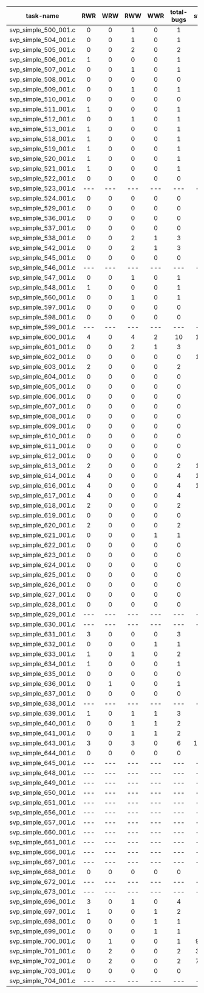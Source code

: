 | task-name | RWR | WRW | RWW | WWR | total-bugs| state | total time(ms) |
| :---: | :---: | :---: | :---: | :---: | :---: | :---: | :---: | 
| svp_simple_500_001.c | 0 | 0 | 1 | 0 | 1 | 18 | 32 |
| svp_simple_504_001.c | 0 | 0 | 1 | 0 | 1 | 18 | 33 |
| svp_simple_505_001.c | 0 | 0 | 2 | 0 | 2 | 36 | 43 |
| svp_simple_506_001.c | 1 | 0 | 0 | 0 | 1 | 39 | 42 |
| svp_simple_507_001.c | 0 | 0 | 1 | 0 | 1 | 18 | 34 |
| svp_simple_508_001.c | 0 | 0 | 0 | 0 | 0 | 10 | 19 |
| svp_simple_509_001.c | 0 | 0 | 1 | 0 | 1 | 45 | 43 |
| svp_simple_510_001.c | 0 | 0 | 0 | 0 | 0 | 34 | 26 |
| svp_simple_511_001.c | 1 | 0 | 0 | 0 | 1 | 31 | 38 |
| svp_simple_512_001.c | 0 | 0 | 1 | 0 | 1 | 34 | 38 |
| svp_simple_513_001.c | 1 | 0 | 0 | 0 | 1 | 39 | 49 |
| svp_simple_518_001.c | 1 | 0 | 0 | 0 | 1 | 28 | 38 |
| svp_simple_519_001.c | 1 | 0 | 0 | 0 | 1 | 26 | 37 |
| svp_simple_520_001.c | 1 | 0 | 0 | 0 | 1 | 26 | 35 |
| svp_simple_521_001.c | 1 | 0 | 0 | 0 | 1 | 52 | 53 |
| svp_simple_522_001.c | 0 | 0 | 0 | 0 | 0 | 37 | 27 |
| svp_simple_523_001.c | --- | --- | --- | --- | --- | --- | --- |
| svp_simple_524_001.c | 0 | 0 | 0 | 0 | 0 | 11 | 20 |
| svp_simple_529_001.c | 0 | 0 | 0 | 0 | 0 | 10 | 18 |
| svp_simple_536_001.c | 0 | 0 | 0 | 0 | 0 | 30 | 28 |
| svp_simple_537_001.c | 0 | 0 | 0 | 0 | 0 | 14 | 24 |
| svp_simple_538_001.c | 0 | 0 | 2 | 1 | 3 | 51 | 52 |
| svp_simple_542_001.c | 0 | 0 | 2 | 1 | 3 | 92 | 55 |
| svp_simple_545_001.c | 0 | 0 | 0 | 0 | 0 | 30 | 31 |
| svp_simple_546_001.c | --- | --- | --- | --- | --- | --- | --- |
| svp_simple_547_001.c | 0 | 0 | 1 | 0 | 1 | 18 | 35 |
| svp_simple_548_001.c | 1 | 0 | 0 | 0 | 1 | 23 | 36 |
| svp_simple_560_001.c | 0 | 0 | 1 | 0 | 1 | 76 | 60 |
| svp_simple_597_001.c | 0 | 0 | 0 | 0 | 0 | 9 | 14 |
| svp_simple_598_001.c | 0 | 0 | 0 | 0 | 0 | 9 | 14 |
| svp_simple_599_001.c | --- | --- | --- | --- | --- | --- | --- |
| svp_simple_600_001.c | 4 | 0 | 4 | 2 | 10 | 160 | 86 |
| svp_simple_601_001.c | 0 | 0 | 2 | 1 | 3 | 37 | 34 |
| svp_simple_602_001.c | 0 | 0 | 0 | 0 | 0 | 105 | 78 |
| svp_simple_603_001.c | 2 | 0 | 0 | 0 | 2 | 73 | 46 |
| svp_simple_604_001.c | 0 | 0 | 0 | 0 | 0 | 23 | 19 |
| svp_simple_605_001.c | 0 | 0 | 0 | 0 | 0 | 41 | 26 |
| svp_simple_606_001.c | 0 | 0 | 0 | 0 | 0 | 41 | 25 |
| svp_simple_607_001.c | 0 | 0 | 0 | 0 | 0 | 41 | 26 |
| svp_simple_608_001.c | 0 | 0 | 0 | 0 | 0 | 59 | 28 |
| svp_simple_609_001.c | 0 | 0 | 0 | 0 | 0 | 38 | 23 |
| svp_simple_610_001.c | 0 | 0 | 0 | 0 | 0 | 22 | 21 |
| svp_simple_611_001.c | 0 | 0 | 0 | 0 | 0 | 22 | 20 |
| svp_simple_612_001.c | 0 | 0 | 0 | 0 | 0 | 38 | 22 |
| svp_simple_613_001.c | 2 | 0 | 0 | 0 | 2 | 130 | 58 |
| svp_simple_614_001.c | 4 | 0 | 0 | 0 | 4 | 119 | 91 |
| svp_simple_616_001.c | 4 | 0 | 0 | 0 | 4 | 147 | 87 |
| svp_simple_617_001.c | 4 | 0 | 0 | 0 | 4 | 71 | 56 |
| svp_simple_618_001.c | 2 | 0 | 0 | 0 | 2 | 41 | 35 |
| svp_simple_619_001.c | 0 | 0 | 0 | 0 | 0 | 24 | 26 |
| svp_simple_620_001.c | 2 | 0 | 0 | 0 | 2 | 41 | 35 |
| svp_simple_621_001.c | 0 | 0 | 0 | 1 | 1 | 39 | 35 |
| svp_simple_622_001.c | 0 | 0 | 0 | 0 | 0 | 23 | 20 |
| svp_simple_623_001.c | 0 | 0 | 0 | 0 | 0 | 22 | 19 |
| svp_simple_624_001.c | 0 | 0 | 0 | 0 | 0 | 22 | 19 |
| svp_simple_625_001.c | 0 | 0 | 0 | 0 | 0 | 22 | 19 |
| svp_simple_626_001.c | 0 | 0 | 0 | 0 | 0 | 22 | 18 |
| svp_simple_627_001.c | 0 | 0 | 0 | 0 | 0 | 22 | 19 |
| svp_simple_628_001.c | 0 | 0 | 0 | 0 | 0 | 37 | 23 |
| svp_simple_629_001.c | --- | --- | --- | --- | --- | --- | --- |
| svp_simple_630_001.c | --- | --- | --- | --- | --- | --- | --- |
| svp_simple_631_001.c | 3 | 0 | 0 | 0 | 3 | 43 | 36 |
| svp_simple_632_001.c | 0 | 0 | 0 | 1 | 1 | 39 | 32 |
| svp_simple_633_001.c | 1 | 0 | 1 | 0 | 2 | 49 | 40 |
| svp_simple_634_001.c | 1 | 0 | 0 | 0 | 1 | 42 | 38 |
| svp_simple_635_001.c | 0 | 0 | 0 | 0 | 0 | 22 | 32 |
| svp_simple_636_001.c | 0 | 1 | 0 | 0 | 1 | 44 | 37 |
| svp_simple_637_001.c | 0 | 0 | 0 | 0 | 0 | 19 | 17 |
| svp_simple_638_001.c | --- | --- | --- | --- | --- | --- | --- |
| svp_simple_639_001.c | 1 | 0 | 1 | 1 | 3 | 67 | 41 |
| svp_simple_640_001.c | 0 | 0 | 1 | 1 | 2 | 74 | 41 |
| svp_simple_641_001.c | 0 | 0 | 1 | 1 | 2 | 74 | 42 |
| svp_simple_643_001.c | 3 | 0 | 3 | 0 | 6 | 1063 | 344 |
| svp_simple_644_001.c | 0 | 0 | 0 | 0 | 0 | 10 | 13 |
| svp_simple_645_001.c | --- | --- | --- | --- | --- | --- | --- |
| svp_simple_648_001.c | --- | --- | --- | --- | --- | --- | --- |
| svp_simple_649_001.c | --- | --- | --- | --- | --- | --- | --- |
| svp_simple_650_001.c | --- | --- | --- | --- | --- | --- | --- |
| svp_simple_651_001.c | --- | --- | --- | --- | --- | --- | --- |
| svp_simple_656_001.c | --- | --- | --- | --- | --- | --- | --- |
| svp_simple_657_001.c | --- | --- | --- | --- | --- | --- | --- |
| svp_simple_660_001.c | --- | --- | --- | --- | --- | --- | --- |
| svp_simple_661_001.c | --- | --- | --- | --- | --- | --- | --- |
| svp_simple_666_001.c | --- | --- | --- | --- | --- | --- | --- |
| svp_simple_667_001.c | --- | --- | --- | --- | --- | --- | --- |
| svp_simple_668_001.c | 0 | 0 | 0 | 0 | 0 | 36 | 20 |
| svp_simple_672_001.c | --- | --- | --- | --- | --- | --- | --- |
| svp_simple_673_001.c | --- | --- | --- | --- | --- | --- | --- |
| svp_simple_696_001.c | 3 | 0 | 1 | 0 | 4 | 93 | 83 |
| svp_simple_697_001.c | 1 | 0 | 0 | 1 | 2 | 64 | 45 |
| svp_simple_698_001.c | 0 | 0 | 0 | 1 | 1 | 73 | 47 |
| svp_simple_699_001.c | 0 | 0 | 0 | 1 | 1 | 81 | 48 |
| svp_simple_700_001.c | 0 | 1 | 0 | 0 | 1 | 987 | 307 |
| svp_simple_701_001.c | 0 | 2 | 0 | 0 | 2 | 342 | 228 |
| svp_simple_702_001.c | 0 | 2 | 0 | 0 | 2 | 701 | 465 |
| svp_simple_703_001.c | 0 | 0 | 0 | 0 | 0 | 31 | 27 |
| svp_simple_704_001.c | --- | --- | --- | --- | --- | --- | --- |
